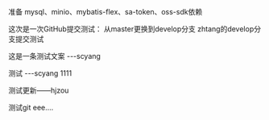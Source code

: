 准备 mysql、minio、mybatis-flex、sa-token、oss-sdk依赖

这次是一次GitHub提交测试：
从master更换到develop分支
zhtang的develop分支提交测试

这是一条测试文案 ---scyang

测试 ---scyang
1111

测试更新——hjzou



测试git
eee....